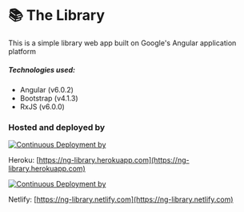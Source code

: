 # 📚 The Library

This is a simple library web app built on Google's Angular application platform
##### Technologies used:
* Angular (v6.0.2)
* Bootstrap (v4.1.3)
* RxJS (v6.0.0)

### Hosted and deployed by

[![Continuous Deployment by](https://www.herokucdn.com/deploy/button.svg)](https://ng-library.herokuapp.com)

Heroku: [https://ng-library.herokuapp.com](https://ng-library.herokuapp.com)


[![Continuous Deployment by](https://www.netlify.com/img/global/badges/netlify-color-accent.svg)](https://ng-library.netlify.com)

Netlify: [https://ng-library.netlify.com](https://ng-library.netlify.com)
